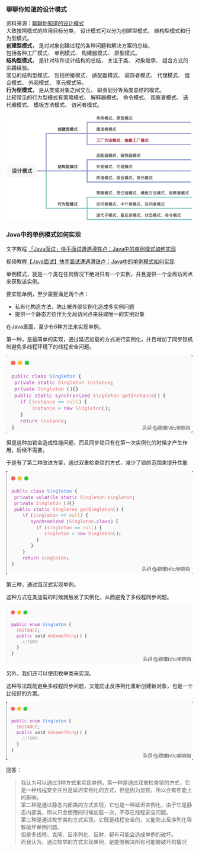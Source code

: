 ### 聊聊你知道的设计模式

资料来源：[聊聊你知道的设计模式](https://www.toutiao.com/video/7122744798959632904/?from_scene=all)<br/>
大致按照模式的应用目标分类， 设计模式可以分为创建型模式、 结构型模式和行为型模式。<br/>
**创建型模式**， 是对对象创建过程的各种问题和解决方案的总结，<br/>
 包括各种工厂模式、 单例模式、 构建器模式、 原型模式。<br/>
**结构型模式**， 是针对软件设计结构的总结， 关注于类、 对象继承、 组合方式的实践经验。<br/>
常见的结构型模式， 包括桥接模式、 适配器模式、 装饰者模式、 代理模式、 组合模式、 外观模式、 享元模式等。<br/>
**行为型模式**， 是从类或对象之间交互、 职责划分等角度总结的模式。<br/>
比较常见的行为型模式有策略模式、 解释器模式、 命令模式、 观察者模式、 迭代器模式、 模板方法模式、 访问者模式。

![img](img/b703825faeff3355c7e109689db0f824.jpeg)

### Java中的单例模式如何实现

文字教程 [「Java面试」快手面试遭遇滑铁卢：Java中的单例模式如何实现](https://www.toutiao.com/article/7146397536012517896/)

视频教程[【Java面试】快手面试遭遇滑铁卢：Java中的单例模式如何实现](https://www.toutiao.com/video/7137181267015139876/)

单例模式，就是一个类在任何情况下绝对只有一个实例，并且提供一个全局访问点来获取该实例。

要实现单例，至少需要满足两个点：

- 私有化构造方法，防止被外部实例化造成多实例问题
- 提供一个静态方位作为全局访问点来获取唯一的实例对象

在Java里面，至少有6种方法来实现单例。

第一种，是最简单的实现，通过延迟加载的方式进行实例化，并且增加了同步锁机制避免多线程环境下的线程安全问题。

![image-20220929155921412](img/image-20220929155921412.png ':size=50%')

但是这种加锁会造成性能问题，而且同步锁只有在第一次实例化的时候才产生作用，后续不需要。

于是有了第二种改进方案，通过双重检查锁的方式，减少了锁的范围来提升性能

![image-20220929155949086](img/image-20220929155949086.png ':size=50%')

第三种，通过饿汉式实现单例。

这种方式在类加载的时候就触发了实例化，从而避免了多线程同步问题。

![555](img/555.png)

另外，我们还可以使用枚举类来实现。

这种写法既能避免多线程同步问题，又能防止反序列化重新创建新对象，也是一个比较好的方案。

![image-20220929155837702](img/image-20220929155837702.png ':size=50%')

回答：

> 我认为可以通过3种方式来实现单例，第一种是通过双重检查锁的方式，它是一种线程安全并且是延迟实例化的方式，但是因为加锁，所以会有性能上的影响。<br/>
> 第二种是通过静态内部类的方式实现，它也是一种延迟实例化，由于它是静态内部类，所以只会使用的时候加载一次，不存在线程安全问题。 <br/>
>  第三种是通过枚举类的方式实现，它既是线程安全的，又能防止反序列化导致破坏单例问题。<br/>
>  但是多线程、克隆、反序列化、反射，都有可能会造成单例的破坏。<br/>
>  而我认为，通过枚举的方式实现单例，是能够解决所有可能被破坏的情况<br/>


